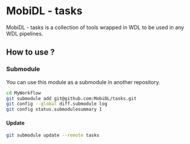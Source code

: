 # MobiDL - tasks

MobiDL - tasks is a collection of tools wrapped in WDL to be used in any WDL pipelines.

## How to use ?

### Submodule

You can use this module as a submodule in another repository.

```bash
cd MyWorkflow
git submodule add git@github.com:MobiDL/tasks.git
git config --global diff.submodule log
git config status.submodulesummary 1
```

#### Update

```bash
git submodule update --remote tasks
```
